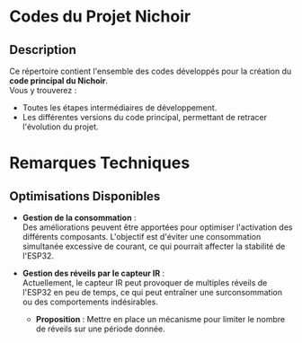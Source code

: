 # Codes du Projet Nichoir

## Description

Ce répertoire contient l'ensemble des codes développés pour la création du **code principal du Nichoir**.  
Vous y trouverez :  
- Toutes les étapes intermédiaires de développement.  
- Les différentes versions du code principal, permettant de retracer l'évolution du projet.
  

# Remarques Techniques

## Optimisations Disponibles

- **Gestion de la consommation** :  
  Des améliorations peuvent être apportées pour optimiser l'activation des différents composants. L'objectif est d'éviter une consommation simultanée excessive de courant, ce qui pourrait affecter la stabilité de l'ESP32.  

- **Gestion des réveils par le capteur IR** :  
  Actuellement, le capteur IR peut provoquer de multiples réveils de l'ESP32 en peu de temps, ce qui peut entraîner une surconsommation ou des comportements indésirables.  
  - **Proposition** : Mettre en place un mécanisme pour limiter le nombre de réveils sur une période donnée.  
